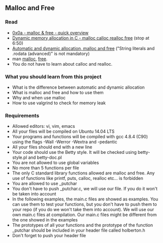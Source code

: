 ## Malloc and Free

### Read
 
- [0x0a - malloc & free - quick overview](https://docs.google.com/presentation/d/1awucWwPvD8BU783JVqzDXeSerU7eB504M6xRKKZndAI/edit#slide=id.p)
- [Dynamic memory allocation in C - malloc calloc realloc free](https://www.youtube.com/watch?v=xDVC3wKjS64) (stop at 6:50)
- [Automatic and dynamic allocation, malloc and free](https://intranet.hbtn.io/concepts/62) ("String literals and .rodata (advanced)" is not mandatory)
- man [malloc](https://linux.die.net/man/3/malloc), [free](https://linux.die.net/man/3/free).
- You do not have to learn about calloc and realloc.

### What you should learn from this project

- What is the difference between automatic and dynamic allocation
- What is malloc and free and how to use them
- Why and when use malloc
- How to use valgrind to check for memory leak

### Requirements

- Allowed editors: vi, vim, emacs
- All your files will be compiled on Ubuntu 14.04 LTS
- Your programs and functions will be compiled with gcc 4.8.4 (C90) using the flags -Wall -Werror -Wextra and -pedantic
- All your files should end with a new line
- Your code should use the Betty style. It will be checked using betty-style.pl and betty-doc.pl
- You are not allowed to use global variables
- No more than 5 functions per file
- The only C standard library functions allowed are malloc and free. Any use of functions like printf, puts, calloc, realloc etc... is forbidden
- You are allowed to use _putchar
- You don't have to push _putchar.c, we will use our file. If you do it won't be taken into account
- In the following examples, the main.c files are showed as examples. You can use them to test your functions, but you don't have to push them to your repo (if you do we won't take them into account). We will use our own main.c files at compilation. Our main.c files might be different from the one showed in the examples
- The prototypes of all your functions and the prototype of the function _putchar should be included in your header file called holberton.h
- Don't forget to push your header file
